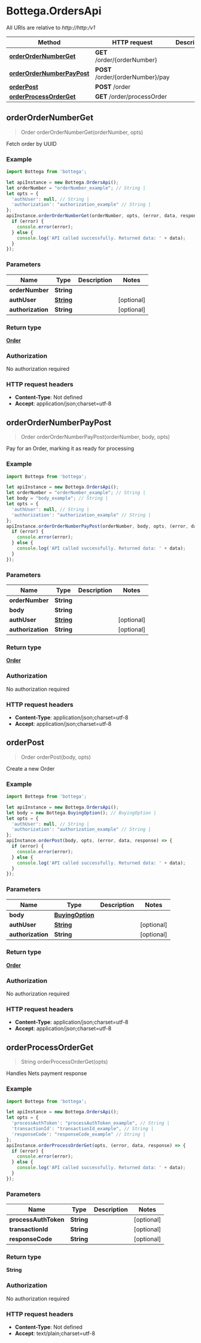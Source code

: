 # Bottega.OrdersApi

All URIs are relative to *http://http:/v1*

Method | HTTP request | Description
------------- | ------------- | -------------
[**orderOrderNumberGet**](OrdersApi.md#orderOrderNumberGet) | **GET** /order/{orderNumber} | 
[**orderOrderNumberPayPost**](OrdersApi.md#orderOrderNumberPayPost) | **POST** /order/{orderNumber}/pay | 
[**orderPost**](OrdersApi.md#orderPost) | **POST** /order | 
[**orderProcessOrderGet**](OrdersApi.md#orderProcessOrderGet) | **GET** /order/processOrder | 



## orderOrderNumberGet

> Order orderOrderNumberGet(orderNumber, opts)



Fetch order by UUID

### Example

```javascript
import Bottega from 'bottega';

let apiInstance = new Bottega.OrdersApi();
let orderNumber = "orderNumber_example"; // String | 
let opts = {
  'authUser': null, // String | 
  'authorization': "authorization_example" // String | 
};
apiInstance.orderOrderNumberGet(orderNumber, opts, (error, data, response) => {
  if (error) {
    console.error(error);
  } else {
    console.log('API called successfully. Returned data: ' + data);
  }
});
```

### Parameters


Name | Type | Description  | Notes
------------- | ------------- | ------------- | -------------
 **orderNumber** | **String**|  | 
 **authUser** | [**String**](.md)|  | [optional] 
 **authorization** | **String**|  | [optional] 

### Return type

[**Order**](Order.md)

### Authorization

No authorization required

### HTTP request headers

- **Content-Type**: Not defined
- **Accept**: application/json;charset=utf-8


## orderOrderNumberPayPost

> Order orderOrderNumberPayPost(orderNumber, body, opts)



Pay for an Order, marking it as ready for processing

### Example

```javascript
import Bottega from 'bottega';

let apiInstance = new Bottega.OrdersApi();
let orderNumber = "orderNumber_example"; // String | 
let body = "body_example"; // String | 
let opts = {
  'authUser': null, // String | 
  'authorization': "authorization_example" // String | 
};
apiInstance.orderOrderNumberPayPost(orderNumber, body, opts, (error, data, response) => {
  if (error) {
    console.error(error);
  } else {
    console.log('API called successfully. Returned data: ' + data);
  }
});
```

### Parameters


Name | Type | Description  | Notes
------------- | ------------- | ------------- | -------------
 **orderNumber** | **String**|  | 
 **body** | **String**|  | 
 **authUser** | [**String**](.md)|  | [optional] 
 **authorization** | **String**|  | [optional] 

### Return type

[**Order**](Order.md)

### Authorization

No authorization required

### HTTP request headers

- **Content-Type**: application/json;charset=utf-8
- **Accept**: application/json;charset=utf-8


## orderPost

> Order orderPost(body, opts)



Create a new Order

### Example

```javascript
import Bottega from 'bottega';

let apiInstance = new Bottega.OrdersApi();
let body = new Bottega.BuyingOption(); // BuyingOption | 
let opts = {
  'authUser': null, // String | 
  'authorization': "authorization_example" // String | 
};
apiInstance.orderPost(body, opts, (error, data, response) => {
  if (error) {
    console.error(error);
  } else {
    console.log('API called successfully. Returned data: ' + data);
  }
});
```

### Parameters


Name | Type | Description  | Notes
------------- | ------------- | ------------- | -------------
 **body** | [**BuyingOption**](BuyingOption.md)|  | 
 **authUser** | [**String**](.md)|  | [optional] 
 **authorization** | **String**|  | [optional] 

### Return type

[**Order**](Order.md)

### Authorization

No authorization required

### HTTP request headers

- **Content-Type**: application/json;charset=utf-8
- **Accept**: application/json;charset=utf-8


## orderProcessOrderGet

> String orderProcessOrderGet(opts)



Handles Nets payment response

### Example

```javascript
import Bottega from 'bottega';

let apiInstance = new Bottega.OrdersApi();
let opts = {
  'processAuthToken': "processAuthToken_example", // String | 
  'transactionId': "transactionId_example", // String | 
  'responseCode': "responseCode_example" // String | 
};
apiInstance.orderProcessOrderGet(opts, (error, data, response) => {
  if (error) {
    console.error(error);
  } else {
    console.log('API called successfully. Returned data: ' + data);
  }
});
```

### Parameters


Name | Type | Description  | Notes
------------- | ------------- | ------------- | -------------
 **processAuthToken** | **String**|  | [optional] 
 **transactionId** | **String**|  | [optional] 
 **responseCode** | **String**|  | [optional] 

### Return type

**String**

### Authorization

No authorization required

### HTTP request headers

- **Content-Type**: Not defined
- **Accept**: text/plain;charset=utf-8

